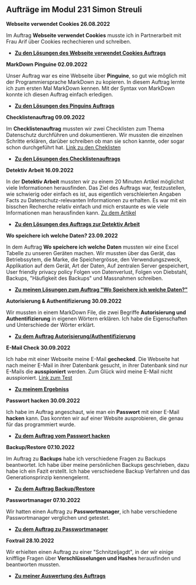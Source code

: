 ## Aufträge im Modul 231 Simon Streuli

**Webseite verwendet Cookies 26.08.2022**

Im Auftrag **Webseite verwendet Cookies** musste ich in Partnerarbeit mit Frau Arif über Cookies rechechieren und schreiben.
- [**Zu den Lösungen des Webseite verwendet Cookies Auftrags**](https://gitlab.com/simonstreuli/m231-auftrag-markdown/-/blob/main/Aufträge/M231_AP22c_Cookies_Arif_Streuli.pdf)

**MarkDown Pinguine 02.09.2022**

Unser Auftrag war es eine Webseite über **Pinguine**, so gut wie möglich mit der Programmiersprache MarkDown zu kopieren. In diesem Auftrag lernte ich zum ersten Mal MarkDown kennen. Mit der Syntax von MarkDown konnte ich diesen Auftrag einfach erledigen.
- [**Zu den Lösungen des Pinguins Auftrags**](https://gitlab.com/simonstreuli/m231-auftrag-markdown/-/blob/main/Aufträge/test.md)

**Checklistenauftrag 09.09.2022**

Im **Checklistenauftrag** mussten wir zwei Checklisten zum Thema Datenschutz durchführen und dokumentieren. Wir mussten die einzelnen Schritte erklären, darüber schreiben ob man sie schon kannte, oder sogar schon durchgeführt hat. [Link zu den Cheklisten](https://www.datenschutz.ch/meine-daten-schuetzen)  
- [**Zu den Lösungen des Checklistenauftrags**](https://gitlab.com/simonstreuli/m231-auftrag-markdown/-/blob/main/Aufträge/ChecklistenAuftrag.md)

**Detektiv Arbeit 16.09.2022**

In der **Detektiv Arbeit** mussten wir zu einem 20 Minuten Artikel möglichst viele Informationen herausfinden. Das Ziel des Auftrags war, festzustellen, wie schwierig oder einfach es ist, aus eigentlich verschleierten Angaben Facts zu Datenschutz-relevanten Informationen zu erhalten. Es war mit ein bisschen Recherche relativ einfach und mich erstaunte es wie viele Informationen man herausfinden kann. [Zu dem Artikel](https://tbzedu.sharepoint.com/sites/campus/students/it/Forms/AllItems.aspx?id=%2Fsites%2Fcampus%2Fstudents%2Fit%2F%5Fread%2Donly%2FM231%2F09%20%2D%20Ressourcen%2FDatenschutz%2FKAE%2FStalking%2DFemizid%20%2D%20%C2%ABDass%20er%20extra%20nach%20Hamburg%20fuhr%2C%20war%20ein%20krasses%20Warnsignal%C2%BB%20%2D%2020%20Minuten%2Epdf&parent=%2Fsites%2Fcampus%2Fstudents%2Fit%2F%5Fread%2Donly%2FM231%2F09%20%2D%20Ressourcen%2FDatenschutz%2FKAE&p=true&ga=1)
- [**Zu den Lösungen des Auftrags zur Detektiv Arbeit**](https://gitlab.com/simonstreuli/m231-auftrag-markdown/-/blob/main/Aufträge/AuftragDetetktivArbeit.md)

**Wo speichere ich welche Daten? 23.09.2022**

In dem Auftrag **Wo speichere ich welche Daten** mussten wir eine Excel Tabelle zu unseren Geräten machen. Wir mussten über das Gerät,	das Betriebssytem, die Marke, die Speichergrösse, den Verwendungszweck, Applikation auf dem Gerät, Art der Daten, Auf zentralen Server gespeichert, User friendly privacy policy	Folgen von Datenverlust, Folgen von Diebstahl, Backups, "Häufigkeit des Backups" und Massnahmen	schreiben.

- [**Zu meinen Lösungen zum Auftrag "Wo Speichere ich welche Daten?"**](https://gitlab.com/simonstreuli/m231-auftrag-markdown/-/blob/main/Auftr%C3%A4ge/Tabelle.xlsx)

**Autorisierung & Authentifizierung 30.09.2022**

Wir mussten in einem MarkDown File, die zwei Begriffe **Autorisierung und Authentifizierung** in eigenen Wörtern erklären. Ich habe die Eigenschaften und Unterschiede der Wörter erklärt. 
- [**Zu dem Auftrag Autorisierung/Authentifizierung**](https://gitlab.com/simonstreuli/m231-auftrag-markdown/-/blob/main/Aufträge/Authetifizierung_Autorisierung.md)

**E-Mail Check 30.09.2022**

Ich habe mit einer Webseite meine E-Mail **gechecked**. Die Webseite hat nach meiner E-Mail in ihrer Datenbank gesucht, in ihrer Datenbank sind nur E-Mails die **ausspioniert** werden. Zum Glück wird meine E-Mail nicht ausspioniert. [Link zum Test](https://sec.hpi.uni-potsdam.de/ilc/search?lang=de)
- [**Zu meinem Ergebniss**](https://gitlab.com/simonstreuli/m231-auftrag-markdown/-/blob/main/Aufträge/images/email_check.png)

**Passwort hacken 30.09.2022**

Ich habe im Auftrag angeschaut, wie man ein **Passwort** mit einer E-Mail **hacken** kann. Das konnten wir auf einer Website ausprobieren, die genau für das programmiert wurde. 
- [**Zu dem Auftrag vom Passwort hacken**](**https://gitlab.com/simonstreuli/m231-auftrag-markdown/-/blob/main/Auftr%C3%A4ge/Hacken.md)

**Backup/Restore 07.10.2022**

Im Auftrag zu **Backups** habe ich verschiedene Fragen zu Backups beantwortet. Ich habe über meine persönlichen Backups geschrieben, dazu habe ich ein Fazit erstellt. Ich habe verschiedene Backup Verfahren und das Generationsprinzip kennengelernt.

- [**Zu dem Auftrag Backup/Restore**](https://gitlab.com/simonstreuli/m231-auftrag-markdown/-/blob/main/Aufträge/Backup.md)

**Passwortmanager 07.10.2022**

Wir hatten einen Auftrag zu **Passwortmanager**, ich habe verschiedene Passwortmanager verglichen und getestet.
- [**Zu dem Auftrag zu Passwortmanager**](https://gitlab.com/simonstreuli/m231-auftrag-markdown/-/blob/main/Auftr%C3%A4ge/Passwortmanager.md)

**Foxtrail 28.10.2022**

Wir erhielten einen Auftrag zu einer "Schnitzeljagdt", in der wir einige knifflige Fragen über **Verschlüsselungen und Hashes** herausfinden und beantworten mussten.
- [**Zu meiner Auswertung des Auftrags**](https://gitlab.com/simonstreuli/m231-auftrag-markdown/-/blob/main/Auftr%C3%A4ge/Foxtrail%20M231_01.pdf)

